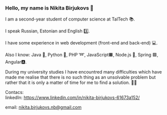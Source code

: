 ### Hello, my name is Nikita Birjukovs 👋  

I am a second-year student of computer science at TalTech 📚.  

I speak Russian, Estonian and English 3️⃣.  

I have some experience in web development (front-end and back-end) 💻.  

Also I know: Java 📙, Python 🐍, PHP ➿, JavaScript🟧, Node.js 🎒, Spring 🟩, Angular🅰️.  

During my university studies I have encountred many difficulties which have made me realise that there is no such thing as an unsolvable problem but rather that it is only a matter of time for me to find a solution.  💪🏻

Contacs:  
linkedIn: https://www.linkedin.com/in/nikita-birjukovs-61673a152/  

email: nikita.birjukovs.nb@gmail.com  

<!--
**nibirj/nibirj** is a ✨ _special_ ✨ repository because its `README.md` (this file) appears on your GitHub profile.

Here are some ideas to get you started:

- 🔭 I’m currently working on ...
- 🌱 I’m currently learning ...
- 👯 I’m looking to collaborate on ...
- 🤔 I’m looking for help with ...
- 💬 Ask me about ...
- 📫 How to reach me: ...
- 😄 Pronouns: ...
- ⚡ Fun fact: ...
-->
